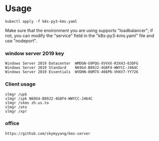 # Usage
```
kubectl apply -f k8s-py3-kms.yaml
```
Make sure that the environment you are using supports "loadbalancer"; if not, you can modify the "service" field in the "k8s-py3-kms.yaml" file and use "nodeport".

### window server 2019 key

```
Windows Server 2019 Datacenter  WMDGN-G9PQG-XVVXX-R3X43-63DFG
Windows Server 2019 Standard    N69G4-B89J2-4G8F4-WWYCC-J464C
Windows Server 2019 Essentials  WVDHN-86M7X-466P6-VHXV7-YY726
```

### Client usage

```
slmgr /upk
slmgr /ipk N69G4-B89J2-4G8F4-WWYCC-J464C
slmgr /skms zh.us.to
slmgr /ato
slmgr /xpr
```

### office

```
https://github.com/skymyyang/kms-server
```